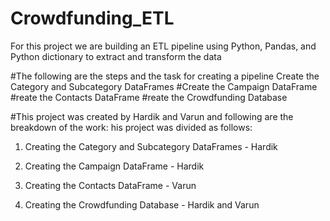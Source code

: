 # Crowdfunding_ETL
For this project we are building an ETL pipeline using Python, Pandas, and Python dictionary to extract and transform the data

#The following are the steps and the task for creating a pipeline
 Create the Category and Subcategory DataFrames
#Create the Campaign DataFrame
#reate the Contacts DataFrame
#reate the Crowdfunding Database

#This project was created by Hardik and Varun and following are the breakdown of the work:
his project was divided as follows:



1. Creating the Category and Subcategory DataFrames - Hardik


2. Creating the Campaign DataFrame - Hardik


3. Creating the Contacts DataFrame - Varun


4. Creating the Crowdfunding Database - Hardik and Varun
